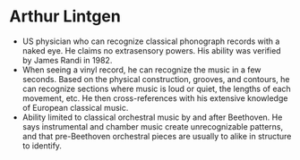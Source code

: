 Arthur Lintgen
==============

* US physician who can recognize classical phonograph records with a naked eye. He claims no extrasensory powers. His ability was verified by James Randi in 1982.
* When seeing a vinyl record, he can recognize the music in a few seconds. Based on the physical construction, grooves, and contours, he can recognize sections where music is loud or quiet, the lengths of each movement, etc. He then cross-references with his extensive knowledge of European classical music.
* Ability limited to classical orchestral music by and after Beethoven. He says instrumental and chamber music create unrecognizable patterns, and that pre-Beethoven orchestral pieces are usually to alike in structure to identify.

